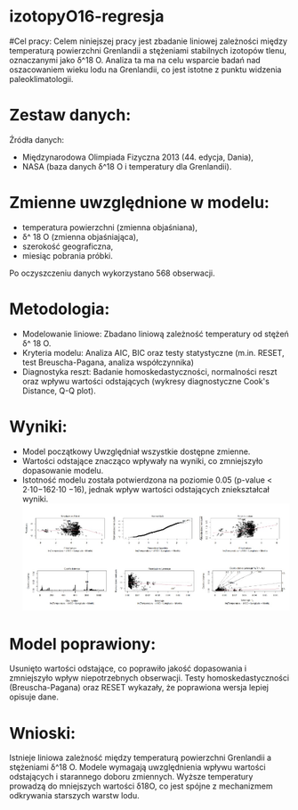 # izotopyO16-regresja
#Cel pracy:
Celem niniejszej pracy jest zbadanie liniowej zależności między temperaturą powierzchni Grenlandii a stężeniami stabilnych izotopów tlenu, oznaczanymi jako δ^18 O. 
Analiza ta ma na celu wsparcie badań nad oszacowaniem wieku lodu na Grenlandii, co jest istotne z punktu widzenia paleoklimatologii.

# Zestaw danych:
Źródła danych:
- Międzynarodowa Olimpiada Fizyczna 2013 (44. edycja, Dania),
- NASA (baza danych δ^18 O i temperatury dla Grenlandii).
  
# Zmienne uwzględnione w modelu:
- temperatura powierzchni (zmienna objaśniana),
- δ^ 18 O (zmienna objaśniająca),
- szerokość geograficzna,
- miesiąc pobrania próbki.

Po oczyszczeniu danych wykorzystano 568 obserwacji.

# Metodologia:
- Modelowanie liniowe: Zbadano liniową zależność temperatury od stężeń δ^ 18 O.
- Kryteria modelu: Analiza AIC, BIC oraz testy statystyczne (m.in. RESET, test Breuscha-Pagana, analiza współczynnika)
- Diagnostyka reszt: Badanie homoskedastyczności, normalności reszt oraz wpływu wartości odstających (wykresy diagnostyczne Cook's Distance, Q-Q plot).
# Wyniki:
- Model początkowy Uwzględniał wszystkie dostępne zmienne.
- Wartości odstające znacząco wpływały na wyniki, co zmniejszyło dopasowanie modelu.
- Istotność modelu została potwierdzona na poziomie 0.05 (p-value < 2⋅10−162⋅10 −16), jednak wpływ wartości odstających zniekształcał wyniki.
![Logo](wykresy.jpg)

# Model poprawiony:

Usunięto wartości odstające, co poprawiło jakość dopasowania i zmniejszyło wpływ niepotrzebnych obserwacji.
Testy homoskedastyczności (Breuscha-Pagana) oraz RESET wykazały, że poprawiona wersja lepiej opisuje dane.

# Wnioski:
Istnieje liniowa zależność między temperaturą powierzchni Grenlandii a stężeniami δ^18 O.
Modele wymagają uwzględnienia wpływu wartości odstających i starannego doboru zmiennych.
Wyższe temperatury prowadzą do mniejszych wartości δ18O, co jest spójne z mechanizmem odkrywania starszych warstw lodu.
